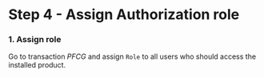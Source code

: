 # Step 4 - Assign Authorization role

### 1. Assign role

Go to transaction *PFCG* and assign `Role` to all users who should access the installed product.
